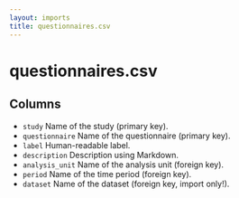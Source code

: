 ```yaml
---
layout: imports
title: questionnaires.csv
---
```


questionnaires.csv
===========

Columns
-------

* `study` Name of the study (primary key).
* `questionnaire` Name of the questionnaire (primary key).
* `label` Human-readable label.
* `description` Description using Markdown.
* `analysis_unit` Name of the analysis unit (foreign key).
* `period` Name of the time period (foreign key).
* `dataset` Name of the dataset (foreign key, import only!).
